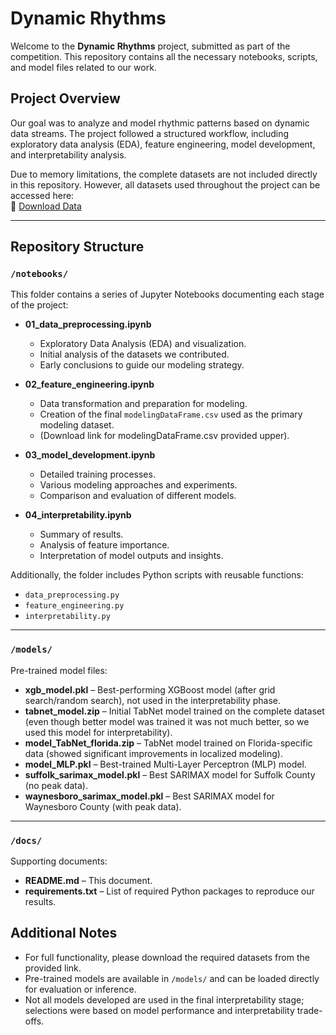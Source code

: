 # Dynamic Rhythms

Welcome to the **Dynamic Rhythms** project, submitted as part of the competition. This repository contains all the necessary notebooks, scripts, and model files related to our work.

## Project Overview

Our goal was to analyze and model rhythmic patterns based on dynamic data streams. The project followed a structured workflow, including exploratory data analysis (EDA), feature engineering, model development, and interpretability analysis.

Due to memory limitations, the complete datasets are not included directly in this repository. However, all datasets used throughout the project can be accessed here:  
🔗 [Download Data](https://1drv.ms/u/c/26e35e72c256bf0a/EYj-bgeSRgxAohqgwVkLEGwBeNcyrU6AfPk4paxdbPUbQg?e=bGIxCX)

---

## Repository Structure

### `/notebooks/`
This folder contains a series of Jupyter Notebooks documenting each stage of the project:

- **01_data_preprocessing.ipynb**  
  - Exploratory Data Analysis (EDA) and visualization.
  - Initial analysis of the datasets we contributed.
  - Early conclusions to guide our modeling strategy.

- **02_feature_engineering.ipynb**  
  - Data transformation and preparation for modeling.
  - Creation of the final `modelingDataFrame.csv` used as the primary modeling dataset.
  - (Download link for modelingDataFrame.csv provided upper).

- **03_model_development.ipynb**  
  - Detailed training processes.
  - Various modeling approaches and experiments.
  - Comparison and evaluation of different models.

- **04_interpretability.ipynb**  
  - Summary of results.
  - Analysis of feature importance.
  - Interpretation of model outputs and insights.

Additionally, the folder includes Python scripts with reusable functions:

- `data_preprocessing.py`
- `feature_engineering.py`
- `interpretability.py`

---

### `/models/`
Pre-trained model files:

- **xgb_model.pkl** – Best-performing XGBoost model (after grid search/random search), not used in the interpretability phase.
- **tabnet_model.zip** – Initial TabNet model trained on the complete dataset (even though better model was trained it was not much better, so we used this model for interpretability).
- **model_TabNet_florida.zip** – TabNet model trained on Florida-specific data (showed significant improvements in localized modeling).
- **model_MLP.pkl** – Best-trained Multi-Layer Perceptron (MLP) model.
- **suffolk_sarimax_model.pkl** – Best SARIMAX model for Suffolk County (no peak data).
- **waynesboro_sarimax_model.pkl** – Best SARIMAX model for Waynesboro County (with peak data).

---

### `/docs/`
Supporting documents:

- **README.md** – This document.
- **requirements.txt** – List of required Python packages to reproduce our results.


## Additional Notes

- For full functionality, please download the required datasets from the provided link.
- Pre-trained models are available in `/models/` and can be loaded directly for evaluation or inference.
- Not all models developed are used in the final interpretability stage; selections were based on model performance and interpretability trade-offs.

